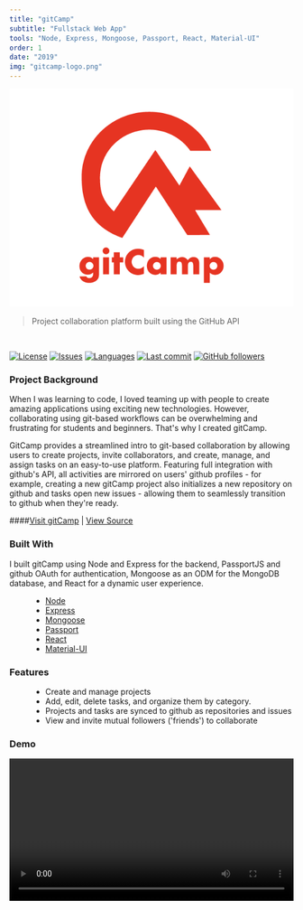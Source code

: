 ```yaml
---
title: "gitCamp"
subtitle: "Fullstack Web App"
tools: "Node, Express, Mongoose, Passport, React, Material-UI"
order: 1
date: "2019"
img: "gitcamp-logo.png"
---
```

<img src="gitcamp-logo-full.png" alt="gabriel kuettel gitcamp" title="gabriel kuettel gitcamp">

> Project collaboration platform built using the GitHub API

<br/>

[![License](https://img.shields.io/github/license/gabrielkuettel/gitCamp)](https://github.com/gabrielkuettel/gitCamp/blob/master/LICENSE)
[![Issues](https://img.shields.io/github/issues/gabrielkuettel/gitCamp)](https://github.com/gabrielkuettel/gitCamp/issues)
[![Languages](https://img.shields.io/github/languages/top/gabrielkuettel/gitCamp)](https://github.com/gabrielkuettel/gitCamp)
[![Last commit](https://img.shields.io/github/last-commit/gabrielkuettel/gitCamp)](https://github.com/gabrielkuettel/gitCamp)
[![GitHub followers](https://img.shields.io/github/followers/gabrielkuettel?label=follow%20me&style=social)](https://github.com/gabrielkuettel)

### Project Background

When I was learning to code, I loved teaming up with people to create amazing applications using exciting new technologies. However, collaborating using git-based workflows can be overwhelming and frustrating for students and beginners. That's why I created gitCamp.

GitCamp provides a streamlined intro to git-based collaboration by allowing users to create projects, invite collaborators, and create, manage, and assign tasks on an easy-to-use platform. Featuring full integration with github's API, all activities are mirrored on users' github profiles - for example, creating a new gitCamp project also initializes a new repository on github and tasks open new issues - allowing them to seamlessly transition to github when they're ready.

####[Visit gitCamp](https://gitcamp.net) | [View Source](https://github.com/gabrielkuettel/gitCamp)

### Built With
I built gitCamp using Node and Express for the backend, PassportJS and github OAuth for authentication, Mongoose as an ODM for the MongoDB database, and React for a dynamic user experience.
<ul style="margin-left: 40px;">
   <li>
      <a href="https://nodejs.org/en/">Node</a>
   </li>
   <li>
      <a href="https://expressjs.com/">Express</a>
   </li>
   <li>
      <a href="https://mongoosejs.com/">Mongoose</a>
   </li>
   <li>
      <a href="http://www.passportjs.org/">Passport</a>
   </li>
   <li>
      <a href="https://reactjs.org/">React</a>
   </li>
    <li>
      <a href="https://material-ui.com/">Material-UI</a>
   </li>
</ul>

### Features 
<ul style="margin-left: 40px;">
   <li>Create and manage projects</li>
   <li>Add, edit, delete tasks, and organize them by category.</li>
   <li>Projects and tasks are synced to github as repositories and issues</li>
   <li>View and invite mutual followers ('friends') to collaborate</li>
</ul>

### Demo

<video style="padding: 0 0 40px 0;" width="100%" controls autoplay loop>
    <source src="gitcamp-demo-video.mp4" type="video/mp4">
</video>
